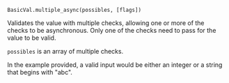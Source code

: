 ```BasicVal.multiple_async(possibles, [flags])```

Validates the value with multiple checks, allowing one or more of the checks to be asynchronous. Only one of the checks need to pass for the value to be valid.

```possibles``` is an array of multiple checks.

In the example provided, a valid input would be either an integer or a string that begins with "abc".